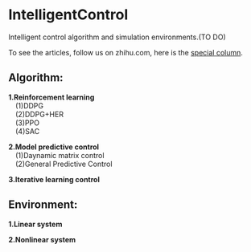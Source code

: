 # IntelligentControl
Intelligent control algorithm and simulation environments.(TO DO)  

To see the articles, follow us on zhihu.com, here is the [special column](https://zhuanlan.zhihu.com/ml-control).  

## Algorithm:  
  
**1.Reinforcement learning**  
&emsp;(1)DDPG  
&emsp;(2)DDPG+HER  
&emsp;(3)PPO  
&emsp;(4)SAC  

**2.Model predictive control**  
&emsp;(1)Daynamic matrix control  
&emsp;(2)General Predictive Control

**3.Iterative learning control**  
    
## Environment:  

**1.Linear system**  

**2.Nonlinear system**  

